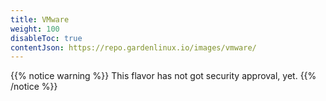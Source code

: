 ```yaml
---
title: VMware
weight: 100
disableToc: true
contentJson: https://repo.gardenlinux.io/images/vmware/
---
```


{{% notice warning %}}
This flavor has not got security approval, yet.
{{% /notice %}}
